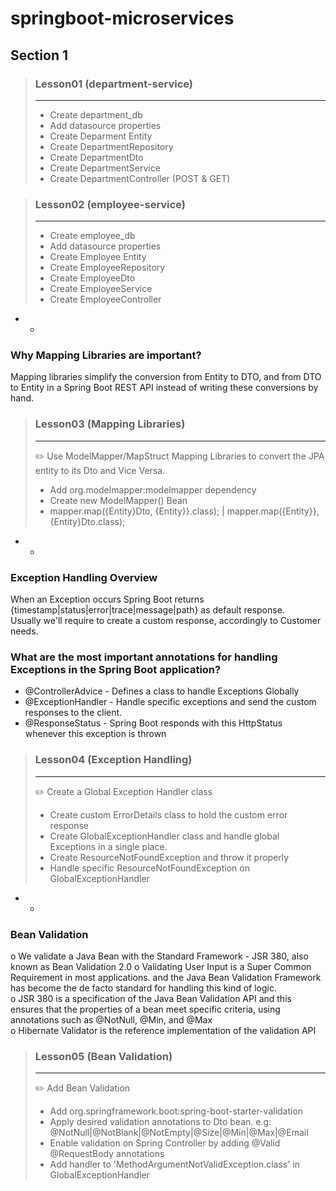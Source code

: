 # springboot-microservices

## Section 1
> ### Lesson01 (department-service)
> ***
>- Create department_db
>- Add datasource properties
>- Create Deparment Entity
>- Create DepartmentRepository
>- Create DepartmentDto
>- Create DepartmentService
>- Create DepartmentController (POST & GET)

> ### Lesson02 (employee-service)
> ***
>- Create employee_db
>- Add datasource properties
>- Create Employee Entity
>- Create EmployeeRepository
>- Create EmployeeDto
>- Create EmployeeService
>- Create EmployeeController

* *

### Why Mapping Libraries are important?
Mapping libraries simplify the conversion from Entity to DTO, and from DTO to Entity in a Spring Boot REST API instead of writing these conversions by hand.

> ### Lesson03 (Mapping Libraries)
> ***
>✏️ Use ModelMapper/MapStruct Mapping Libraries to convert the JPA entity to its Dto and Vice Versa.
>- Add org.modelmapper:modelmapper dependency
>- Create new ModelMapper() Bean
>- mapper.map({Entity}Dto, {Entity}}.class); | mapper.map({Entity}}, {Entity}Dto.class);

* *

### Exception Handling Overview
When an Exception occurs Spring Boot returns {timestamp|status|error|trace|message|path} as default response.  
Usually we'll require to create a custom response, accordingly to Customer needs.

### What are the most important annotations for handling Exceptions in the Spring Boot application?
* @ControllerAdvice - Defines a class to handle Exceptions Globally
* @ExceptionHandler - Handle specific exceptions and send the custom responses to the client.
* @ResponseStatus - Spring Boot responds with this HttpStatus whenever this exception is thrown

> ### Lesson04 (Exception Handling)
> ***
>✏️ Create a Global Exception Handler class
>- Create custom ErrorDetails class to hold the custom error response
>- Create GlobalExceptionHandler class and handle global Exceptions in a single place.
>- Create ResourceNotFoundException and throw it properly
>- Handle specific ResourceNotFoundException on GlobalExceptionHandler

* *

### Bean Validation
o We validate a Java Bean with the Standard Framework - JSR 380, also known as Bean Validation 2.0
o Validating User Input is a Super Common Requirement in most applications. and the Java Bean Validation Framework has become the de facto standard for handling this kind of logic.  
o JSR 380 is a specification of the Java Bean Validation API and this ensures that the properties of a bean meet specific criteria, using annotations such as @NotNull, @Min, and @Max  
o Hibernate Validator is the reference implementation of the validation API


> ### Lesson05 (Bean Validation)
> ***
>✏️ Add Bean Validation
>- Add org.springframework.boot:spring-boot-starter-validation
>- Apply desired validation annotations to Dto bean. e.g: @NotNull|@NotBlank|@NotEmpty|@Size|@Min|@Max|@Email
>- Enable validation on Spring Controller by adding ️@Valid️ @RequestBody annotations
>- Add handler to 'MethodArgumentNotValidException.class' in GlobalExceptionHandler